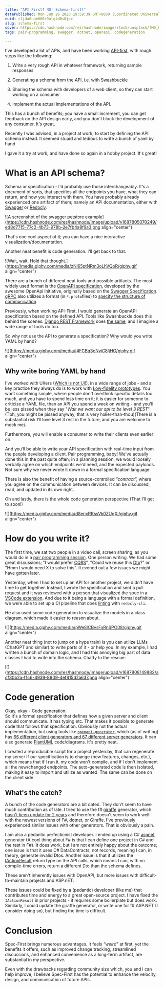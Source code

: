 ```yaml
---
title: "API First? NO! Schema-first!"
datePublished: Mon Jun 26 2023 19:59:39 GMT+0000 (Coordinated Universal Time)
cuid: cljda8unm000r0alg4d8s0joc
slug: schema-first
cover: https://cdn.hashnode.com/res/hashnode/image/stock/unsplash/fMD_Cru6OTk/upload/cfebb1aae16ae1ec48b36ad5fc280d5d.jpeg
tags: pair-programming, swagger, dotnet, openapi, codegeneration

---
```


I've developed a lot of APIs, and have been working [API-first](https://www.postman.com/api-first/), with rough steps like the following:

1. Write a very rough API in whatever framework, returning sample responses
    
2. Generating a schema from the API, i.e. with [Swashbuckle](https://learn.microsoft.com/en-us/aspnet/core/tutorials/web-api-help-pages-using-swagger?view=aspnetcore-7.0)
    
3. Sharing the schema with developers of a web client, so they can start working on a consumer
    
4. Implement the actual implementations of the API.
    

This has a bunch of benefits; you have a small increment, you can get feedback on the API design early, and you don't block the development of any consumer. It's great.

Recently I was advised, in a project at work, to start by defining the API schema instead. It seemed stupid and tedious to write a bunch of yaml by hand.

I gave it a try at work, and have done so again in a hobby project. It's great!

# What is an API schema?

Schema or specification - I'd probably use those interchangeably. It's a document of sorts, that specifies all the endpoints you have, what they can return, and how you interact with them. You have probably already experienced one artifact of them; namely an API documentation, either with [Swagger](https://petstore.swagger.io/) or [Redocly](https://redocly.github.io/redoc/).

![A screenshot of the swagger petstore example](https://cdn.hashnode.com/res/hashnode/image/upload/v1687805070249/ed8d7715-77c3-4b73-978b-2e7fb4a8f6a3.png align="center")

That's one cool aspect of it; you can have a nice interactive visualization/documentation.

Another neat benefit is code generation. I'll get back to that.

![Wait, wait. Hold that thought.](https://media.giphy.com/media/zNi65ptNRm3oLhVQoR/giphy.gif align="center")

There are a bunch of different neat tools and possible artifacts. The most widely used format is the [OpenAPI specification](https://www.openapis.org/), developed by the awesome OpenApi Initiative, originally based on the [Swagger Specification](https://www.openapis.org/about). [gRPC](https://grpc.io/) also utilizes a format (in `*.proto`files) to [specify the structure of communication](https://grpc.io/docs/what-is-grpc/introduction/).

Previously, when working API-First, I would generate an OpenAPI specification based on the defined API. Tools like Swashbuckle does this behind the scenes. [Django REST Framework](https://www.django-rest-framework.org/) does [the same](https://www.django-rest-framework.org/topics/documenting-your-api/), and I imagine a wide range of tools do too.

So why not use the API to generate a specification? Why would you write YAML by hand?

![](https://media.giphy.com/media/l4FGBq3eNviC8ljHO/giphy.gif align="center")

## Why write boring YAML by hand

I've worked with UXers ([Which is not UI!](https://devblogs.microsoft.com/premier-developer/ux-is-not-ui-but-ui-is-definitely-ux/)), in a wide range of jobs - and a key practice they always do is to work with [Low-fidelity prototypes](https://uxdesign.cc/why-low-fidelity-wireframe-curious-in-product-design-c7bea87bc23d). You want something simple, where people don't overthink specific details too much, and you have to spend less time on it; it is easier for someone to criticize a YAML file, than an API you spend a week on writing - and you'll be less pissed when they say "*Wait we want our api to be* *level 3 REST*" (Tbh, you might be pissed anyway, that is very holier-than-thou)(There is a substantial risk I'll love level 3 rest in the future, and you are welcome to mock me).

Furthermore, you will enable a consumer to write their clients even earlier on.

And you'll be able to write your API specification with real-time input from the people developing a client. Pair programming, baby! We've actually done this in the past quite often; in a planning session, we would loosely verbally agree on which endpoints we'd need, and the expected payloads. Not sure why we never wrote it down in a formal specification language.

There is also the benefit of having a source-controlled *"contract",* where you agree on the communication between devices. It can be discussed, read, and updated in its own right.

Oh and lastly, there is the whole code generation perspective (That I'll get to soon!)

![](https://media.giphy.com/media/d8erixRKssVk0ZUqXi/giphy.gif align="center")

# How do you write it?

The first time, we sat two people in a video call, screen sharing, as you would do in a [pair programming session](https://devopedia.org/remote-pair-programming). One person writing. We had some great discussions; "I would prefer [CQRS](https://en.wikipedia.org/wiki/Command%E2%80%93query_separation#Command_Query_Responsibility_Separation)", "Could we reuse this [Dto](https://en.wikipedia.org/wiki/Data_transfer_object)?" or "Hmm I would need X to solve this". It evened out a few issues we might have gotten later.

Yesterday, when I had to set up an API for another project, we didn't have time to get together. Instead, I wrote the specification and sent a pull request and it was reviewed with a person that visualized the spec in a [VSCode extension](https://marketplace.visualstudio.com/items?itemName=42Crunch.vscode-openapi). And due to it being a language with a formal definition, we were able to set up a CI pipeline that does [linting](https://redocly.com/docs/cli/commands/lint/) with `redocly-cli`.

He also used some code generation to visualize the models in a class diagram, which made it easier to reason about.

![](https://media.giphy.com/media/pWe8lCBvsFxRnSPO08/giphy.gif align="center")

Another neat thing (not to jump on a hype train) is you can utilize LLMs (ChatGPT and similar) to write parts of it - or help you. In my example, I had written a bunch of domain logic, and I had this annoying big part of data classes I had to write into the schema. Chatty to the rescue:

![](https://cdn.hashnode.com/res/hashnode/image/upload/v1687808149882/acf30b2a-f1c6-4939-8809-4ef815d2a637.png align="center")

# Code generation

Okay, okay - Code generation.  
So it's a formal specification that defines how a given server and client should communicate. It has typing etc. That makes it possible to generate code that follows that specification. Obviously not the actual implementation, but using tools like [`openapi-generator`](https://github.com/OpenAPITools/openapi-generator), which (as of writing) has [66 different client generators and 67 different server generators](https://openapi-generator.tech/docs/generators). It can also generate [PlantUML](https://plantuml.com/) code/diagrams. It's pretty neat.

I created a reproducible script for a project yesterday, that can regenerate my server if our specification is to change (new features, changes, etc.), which means that if I run it, my code won't compile, and if I don't implement all the new/changed endpoints. The auto-generated code is then isolated, making it easy to import and utilize as wanted. The same can be done on the client side.

## What's the catch?

A bunch of the code generators are a bit dated. They don't seem to have much contribution as of late. I tried to use the f# [giraffe](https://github.com/giraffe-fsharp/Giraffe) generator, which [hasn't been update for 2 years](https://github.com/OpenAPITools/openapi-generator/tree/ea2c6860d3a3f36a542affddd0e39832f09a3513/modules/openapi-generator/src/main/resources/fsharp-giraffe-server) and therefore doesn't seem to work well with the newest versions of F#, dotnet, or Giraffe. I've previously experienced similar issues with other generators. That is obviously a pain.

I am also a pedantic perfectionist developer. I ended up using a C# [aspnet](https://openapi-generator.tech/docs/generators/aspnetcore) generator (A cool thing about F# is that I can define one project in C# and the rest in F#). It does work, but I am not entirely happy about the outcome; one issue is that it uses C# DataContracts, not records, meaning I can, in theory, generate invalid Dtos. Another issue is that it utilizes the [IActionResult](https://learn.microsoft.com/en-us/aspnet/core/web-api/action-return-types?view=aspnetcore-7.0#iactionresult-type) return type on the API calls, which means I can, with no compile-time errors, return a different Dto than the schema defines.

These aren't inherently issues with OpenAPI, but more issues with difficult-to-maintain projects and ASP.nET.

These issues could be fixed by a (pedantic) developer (like me) that contributes time and energy to a great open-source project. I have fixed the `IActionResult` in prior projects - it requires some boilerplate but does work. Similarly, I could update the giraffe generator, or write one for f# ASP.NET (I consider doing so), but finding the time is difficult.

# Conclusion

Spec-First brings numerous advantages. It feels *"weird"* at first, yet the benefits it offers, such as improved change tracking, streamlined discussions, and enhanced convenience as a long-term artifact, are substantial in my perspective.

Even with the drawbacks regarding community size which, you and I can help improve, I believe Spec-First has the potential to enhance the velocity, design, and communication of future APIs.